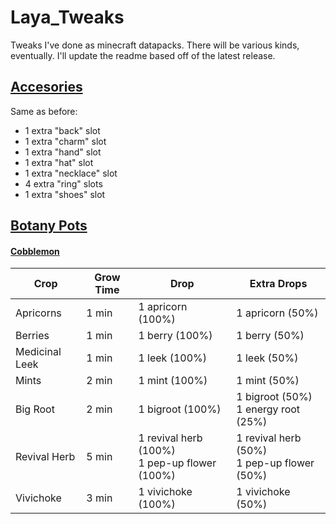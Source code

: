 # Laya_Tweaks
Tweaks I've done as minecraft datapacks. There will be various kinds, eventually. I'll update the readme based off of the latest release.

## [Accesories](https://www.curseforge.com/minecraft/mc-mods/accessories)
Same as before:
- 1 extra "back" slot
- 1 extra "charm" slot
- 1 extra "hand" slot
- 1 extra "hat" slot
- 1 extra "necklace" slot
- 4 extra "ring" slots
- 1 extra "shoes" slot

## [Botany Pots](https://www.curseforge.com/minecraft/mc-mods/botany-pots)

#### [Cobblemon](https://www.curseforge.com/minecraft/mc-mods/cobblemon)
| Crop | Grow Time | Drop | Extra Drops |
| ------------ | ------------ | ------------ | ------------ |
| Apricorns | 1 min | 1 apricorn (100%) | 1 apricorn (50%) |
| Berries | 1 min | 1 berry (100%) | 1 berry (50%) |
| Medicinal Leek | 1 min | 1 leek (100%) | 1 leek (50%) |
| Mints | 2 min | 1 mint (100%) | 1 mint (50%) |
| Big Root | 2 min | 1 bigroot (100%) | 1 bigroot (50%) <br> 1 energy root (25%) |
| Revival Herb | 5 min | 1 revival herb (100%) <br> 1 pep-up flower (100%) | 1 revival herb (50%) <br> 1 pep-up flower (50%)|
| Vivichoke | 3 min | 1 vivichoke (100%) | 1 vivichoke (50%) |
